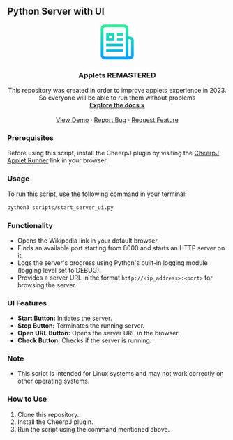 ## Python Server with UI

<div align="center">
  <a href="https://github.com/project-gecko-legacy">
    <img src=".github/img/logo.png" alt="Logo" width="80" height="80">
  </a>
  <h3 align="center">Applets REMASTERED</h3>

  <p align="center">
    This repository was created in order to improve applets experience in 2023. So everyone will be able to run them without problems
    <br />
    <a href="https://github.com/geugenm/modern-lab-comp-applets/tree/master/docs"><strong>Explore the docs »</strong></a>
    <br />
    <br />
    <a href="https://www.acsu.buffalo.edu/~wie/applet/diffusion/diffusion.html">View Demo</a>
    ·
    <a href="https://github.com/geugenm/modern-lab-comp-applets/issues">Report Bug</a>
    ·
    <a href="https://github.com/geugenm/modern-lab-comp-applets/issues">Request Feature</a>
  </p>
</div>


### Prerequisites
Before using this script, install the CheerpJ plugin by visiting the [CheerpJ Applet Runner](https://chromewebstore.google.com/detail/cheerpj-applet-runner/bbmolahhldcbngedljfadjlognfaaein) link in your browser.

### Usage
To run this script, use the following command in your terminal:

```bash
python3 scripts/start_server_ui.py
```


### Functionality
- Opens the Wikipedia link in your default browser.
- Finds an available port starting from 8000 and starts an HTTP server on it.
- Logs the server's progress using Python's built-in logging module (logging level set to DEBUG).
- Provides a server URL in the format `http://<ip_address>:<port>` for browsing the server.

### UI Features
- **Start Button:** Initiates the server.
- **Stop Button:** Terminates the running server.
- **Open URL Button:** Opens the server URL in the browser.
- **Check Button:** Checks if the server is running.

### Note
- This script is intended for Linux systems and may not work correctly on other operating systems.

### How to Use
1. Clone this repository.
2. Install the CheerpJ plugin.
3. Run the script using the command mentioned above.
